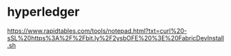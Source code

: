 # hyperledger

https://www.rapidtables.com/tools/notepad.html?txt=curl%20-sSL%20https%3A%2F%2Fbit.ly%2F2ysbOFE%20%3E%20FabricDevInstall.sh
